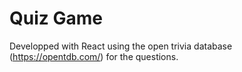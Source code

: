 # Quiz Game

Developped with React using the open trivia database (https://opentdb.com/) for the questions.
